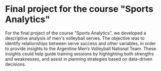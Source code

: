 # Final project for the course "Sports Analytics"

For the final project of the course "Sports Analytics", we developed a descriptive analysis of men's volleyball serves. The objective was to identify relationships between serve success and other variables, in order to provide insights to the Argentine Men’s Volleyball National Team. These insights could help guide training sessions by highlighting both strengths and weaknesses, and assist in planning strategies based on data-driven decisions.
